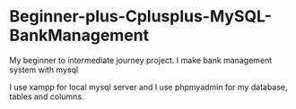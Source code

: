 # Beginner-plus-Cplusplus-MySQL-BankManagement
My beginner to intermediate journey project. I make bank management system with mysql 

I use xampp for local mysql server and I use phpmyadmin for my database, tables and columns.
